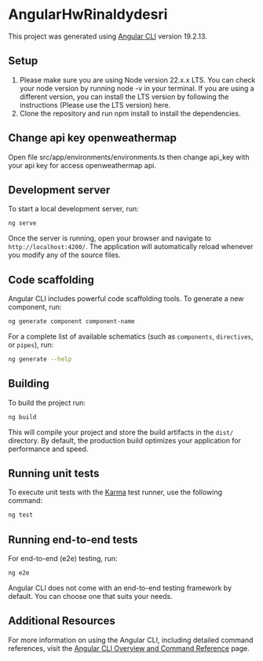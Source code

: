 # AngularHwRinaldydesri

This project was generated using [Angular CLI](https://github.com/angular/angular-cli) version 19.2.13.

## Setup

1. Please make sure you are using Node version 22.x.x LTS.
You can check your node version by running node -v in your terminal.
If you are using a different version, you can install the LTS version by following the instructions (Please use the LTS version) here.
2. Clone the repository and run npm install to install the dependencies.

## Change api key openweathermap

Open file src/app/environments/environments.ts then change api_key with your api key for access openweathermap api.

## Development server

To start a local development server, run:

```bash
ng serve
```

Once the server is running, open your browser and navigate to `http://localhost:4200/`. The application will automatically reload whenever you modify any of the source files.

## Code scaffolding

Angular CLI includes powerful code scaffolding tools. To generate a new component, run:

```bash
ng generate component component-name
```

For a complete list of available schematics (such as `components`, `directives`, or `pipes`), run:

```bash
ng generate --help
```

## Building

To build the project run:

```bash
ng build
```

This will compile your project and store the build artifacts in the `dist/` directory. By default, the production build optimizes your application for performance and speed.


## Running unit tests

To execute unit tests with the [Karma](https://karma-runner.github.io) test runner, use the following command:

```bash
ng test
```

## Running end-to-end tests

For end-to-end (e2e) testing, run:

```bash
ng e2e
```

Angular CLI does not come with an end-to-end testing framework by default. You can choose one that suits your needs.

## Additional Resources

For more information on using the Angular CLI, including detailed command references, visit the [Angular CLI Overview and Command Reference](https://angular.dev/tools/cli) page.
